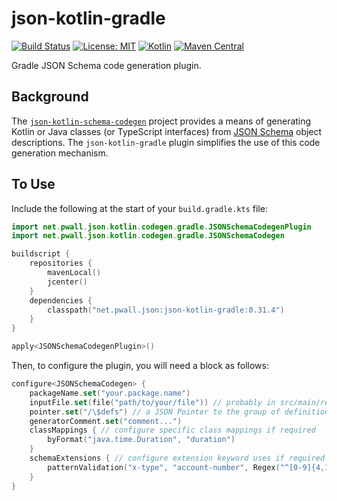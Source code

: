 # json-kotlin-gradle

[![Build Status](https://travis-ci.org/pwall567/json-kotlin-gradle.svg?branch=main)](https://travis-ci.org/pwall567/json-kotlin-gradle)
[![License: MIT](https://img.shields.io/badge/License-MIT-yellow.svg)](https://opensource.org/licenses/MIT)
[![Kotlin](https://img.shields.io/static/v1?label=Kotlin&message=v1.4.20&color=blue&logo=kotlin)](https://github.com/JetBrains/kotlin/releases/tag/v1.4.0)
[![Maven Central](https://img.shields.io/maven-central/v/net.pwall.json/json-kotlin-gradle?label=Maven%20Central)](https://search.maven.org/search?q=g:%22net.pwall.json%22%20AND%20a:%22json-kotlin-gradle%22)

Gradle JSON Schema code generation plugin.

## Background

The [`json-kotlin-schema-codegen`](https://github.com/pwall567/json-kotlin-schema-codegen) project provides a means of
generating Kotlin or Java classes (or TypeScript interfaces) from [JSON Schema](https://json-schema.org/) object
descriptions.
The `json-kotlin-gradle` plugin simplifies the use of this code generation mechanism.

## To Use

Include the following at the start of your `build.gradle.kts` file:
```kotlin
import net.pwall.json.kotlin.codegen.gradle.JSONSchemaCodegenPlugin
import net.pwall.json.kotlin.codegen.gradle.JSONSchemaCodegen

buildscript {
    repositories {
        mavenLocal()
        jcenter()
    }
    dependencies {
        classpath("net.pwall.json:json-kotlin-gradle:0.31.4")
    }
}

apply<JSONSchemaCodegenPlugin>()
```

Then, to configure the plugin, you will need a block as follows:
```kotlin
configure<JSONSchemaCodegen> {
    packageName.set("your.package.name")
    inputFile.set(file("path/to/your/file")) // probably in src/main/resources/...
    pointer.set("/\$defs") // a JSON Pointer to the group of definitions within the file
    generatorComment.set("comment...")
    classMappings { // configure specific class mappings if required
        byFormat("java.time.Duration", "duration")
    }
    schemaExtensions { // configure extension keyword uses if required
        patternValidation("x-type", "account-number", Regex("^[0-9]{4,10}$"))
    }
}
```
